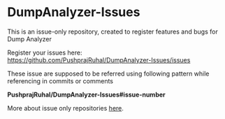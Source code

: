 # DumpAnalyzer-Issues
This is an issue-only repository, created to register features and bugs for Dump Analyzer

Register your issues here: https://github.com/PushprajRuhal/DumpAnalyzer-Issues/issues

These issue are supposed to be referred using following pattern while referencing in commits or comments

**PushprajRuhal/DumpAnalyzer-Issues#issue-number**

More about issue only repositories [here](https://docs.github.com/en/repositories/creating-and-managing-repositories/creating-an-issues-only-repository).
